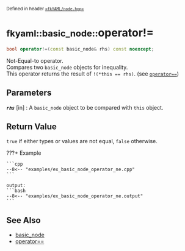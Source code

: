 <small>Defined in header [`<fkYAML/node.hpp>`](https://github.com/fktn-k/fkYAML/blob/develop/include/fkYAML/node.hpp)</small>

# <small>fkyaml::basic_node::</small>operator!=

```cpp
bool operator!=(const basic_node& rhs) const noexcept;
```

Not-Equal-to operator.  
Compares two `basic_node` objects for inequality.  
This operator returns the result of `!(*this == rhs)`. (see [`operator==`](operator_eq.md))

## **Parameters**

***`rhs`*** [in]
:   A `basic_node` object to be compared with `this` object.

## **Return Value**

`true` if either types or values are not equal, `false` otherwise.

???+ Example

    ```cpp
    --8<-- "examples/ex_basic_node_operator_ne.cpp"
    ```

    output:
    ```bash
    --8<-- "examples/ex_basic_node_operator_ne.output"
    ```

## **See Also**

* [basic_node](index.md)
* [operator==](operator_eq.md)
